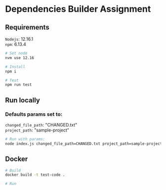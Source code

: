 # Dependencies Builder Assignment

## Requirements

`Nodejs`: 12.16.1  
`npm`: 6.13.4

```sh
# Set node
nvm use 12.16

# Install
npm i

# Test
npm run test
```

## Run locally

### Defaults params set to:  
`changed_file_path`: "CHANGED.txt"  
`project_path`: "sample-project"
```sh
# Run with params:
node index.js changed_file_path=CHANGED.txt project_path=sample-project
```

## Docker

```sh
# Build
docker build -t test-code .

# Run
```